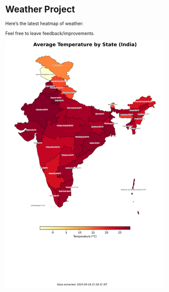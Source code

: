 # Weather Project

Here’s the latest heatmap of weather:

Feel free to leave feedback/improvements.

![India Heatmap](docs/assets/india_heatmap.png?v=CC3151)
